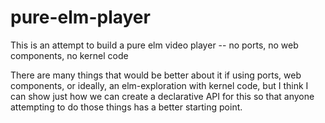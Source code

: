 # pure-elm-player

This is an attempt to build a pure elm video player -- no ports, no web components, no kernel code

There are many things that would be better about it if using ports, web components, or ideally, an elm-exploration with kernel code, but I think I can show just how we can create a declarative API for this so that anyone attempting to do those things has a better starting point.
